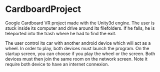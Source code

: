 # CardboardProject
Google Cardboard VR project made with the Unity3d engine. The user is stuck inside its computer and drive around its filefolders. If he falls, he is teleported into the trash where he had to find the exit.

The user control its car with another android device which will act as a wheel. In order to play, both devices must launch the program. On the startup screen, you can choose if you play the wheel or the screen. Both devices must then join the same room on the network screen. Note it require both device to have an internet connexion. 

